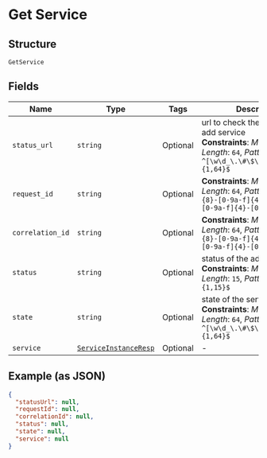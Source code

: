
# Get Service

## Structure

`GetService`

## Fields

| Name | Type | Tags | Description |
|  --- | --- | --- | --- |
| `status_url` | `string` | Optional | url to check the status of the add service<br>**Constraints**: *Maximum Length*: `64`, *Pattern*: `^[\w\d_\.\#\$\%\|^\&\*\@\!\-]{1,64}$` |
| `request_id` | `string` | Optional | **Constraints**: *Maximum Length*: `64`, *Pattern*: `^[0-9a-f]{8}-[0-9a-f]{4}-[0-9a-f]{4}-[0-9a-f]{4}-[0-9a-f]{12}$` |
| `correlation_id` | `string` | Optional | **Constraints**: *Maximum Length*: `64`, *Pattern*: `^[0-9a-f]{8}-[0-9a-f]{4}-[0-9a-f]{4}-[0-9a-f]{4}-[0-9a-f]{12}$` |
| `status` | `string` | Optional | status of the add service<br>**Constraints**: *Maximum Length*: `15`, *Pattern*: `^[A-Za-z]{1,15}$` |
| `state` | `string` | Optional | state of the service Instance<br>**Constraints**: *Maximum Length*: `64`, *Pattern*: `^[\w\d_\.\#\$\%\|^\&\*\@\!\-]{1,64}$` |
| `service` | [`ServiceInstanceResp`](../../doc/models/service-instance-resp.md) | Optional | - |

## Example (as JSON)

```json
{
  "statusUrl": null,
  "requestId": null,
  "correlationId": null,
  "status": null,
  "state": null,
  "service": null
}
```


